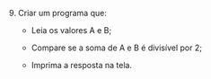 09)	Criar um programa que:

    - Leia os valores A e B;
    
    - Compare se a soma de A e B é divisível por 2;
    
    - Imprima a resposta na tela.